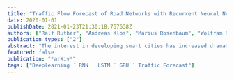 ```yaml
---
title: "Traffic Flow Forecast of Road Networks with Recurrent Neural Networks"
date: 2020-01-01
publishDate: 2021-01-23T21:30:18.757638Z
authors: ["Ralf Rüther", "Andreas Klos", "Marius Rosenbaum", "Wolfram Schiffmann"]
publication_types: ["2"]
abstract: "The interest in developing smart cities has increased dramatically in recent years. In this context an intelligent transportation system depicts a major topic. The forecast of traffic flow is indispensable for an efficient intelligent transportation system. The traffic flow forecast is a difficult task, due to its stochastic and non linear nature. Besides classical statistical methods, neural networks are a promising possibility to predict future traffic flow. In our work, this prediction is performed with various recurrent neural networks. These are trained on measurements of induction loops, which are placed in intersections of the city. We utilized data from beginning of January to the end of July in 2018. Each model incorporates sequences of the measured traffic flow from all sensors and predicts the future traffic flow for each sensor simultaneously. A variety of model architectures, forecast horizons and input data were investigated. Most often the vector output model with gated recurrent units achieved the smallest error on the test set over all considered prediction scenarios. Due to the small amount of data, generalization of the trained models is limited."
featured: false
publication: "*arXiv*"
tags: ["Deeplearning ˙ RNN ˙ LSTM ˙ GRU ˙ Traffic Forecast"]
---
```


